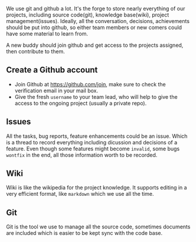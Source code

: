 We use git and github a lot. It's the forge to store nearly everything of our projects, including source code(git), knowledge base(wiki), project management(issues). Ideally, all the conversation, decisions, achievements should be put into github, so either team members or new comers could have some material to learn from.

A new buddy should join github and get access to the projects assigned, then contribute to them.

## Create a Github account

* Join Github at <https://github.com/join>, make sure to check the verification email in your mail box. 
* Give the fresh `username` to your team lead, who will help to give the access to the ongoing project (usually a private repo). 

## Issues

All the tasks, bug reports, feature enhancements could be an issue. Which is a thread to record everything including dicussion and decisions of a feature. Even though some features might become `invalid`, some bugs `wontfix` in the end, all those information worth to be recorded.

## Wiki

Wiki is like the wikipedia for the project knowledge. It supports editing in a very efficient format, like `markdown` which we use all the time.  

## Git

Git is the tool we use to manage all the source code, sometimes documents are included which is easier to be kept sync with the code base.


